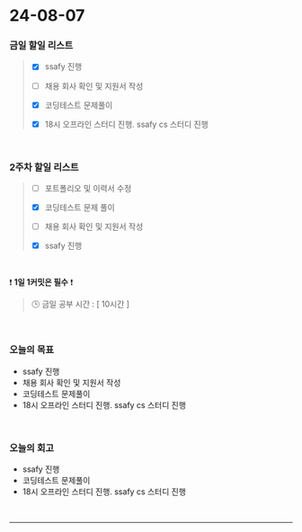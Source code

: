 # 24-08-07
### 금일 할일 리스트
> - [x]  ssafy 진행
>
> - [ ]  채용 회사 확인 및 지원서 작성
>
> - [x]  코딩테스트 문제풀이
>
> - [x]  18시 오프라인 스터디 진행. ssafy cs 스터디 진행

<br/>

### 2주차 할일 리스트  
> - [ ]  포트폴리오 및 이력서 수정
>
> - [x]  코딩테스트 문제 풀이
>
> - [ ]  채용 회사 확인 및 지원서 작성
>
> - [x]  ssafy 진행

<br/>

❗ **1일 1커밋은 필수** ❗
> 🕒 금일 공부 시간 : [ 10시간 ]

<br/>

### 오늘의 목표
- ssafy 진행
- 채용 회사 확인 및 지원서 작성
- 코딩테스트 문제풀이
- 18시 오프라인 스터디 진행. ssafy cs 스터디 진행

<br>

### 오늘의 회고
- ssafy 진행
- 코딩테스트 문제풀이
- 18시 오프라인 스터디 진행. ssafy cs 스터디 진행

<br/>

------------  
